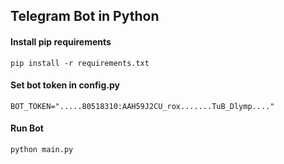 
## Telegram Bot in Python

#### Install pip requirements
```
pip install -r requirements.txt
```

#### Set bot token in config.py
```
BOT_TOKEN=".....80518310:AAH59J2CU_rox.......TuB_Dlymp...."
```

#### Run Bot
```
python main.py
```